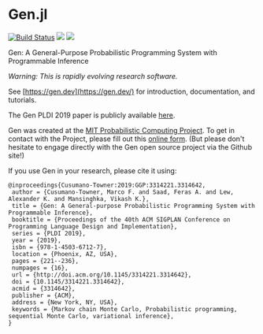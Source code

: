 # Gen.jl

[![Build Status](https://travis-ci.org/probcomp/Gen.svg?branch=master)](https://travis-ci.org/probcomp/Gen.jl)
[![](https://img.shields.io/badge/docs-stable-blue.svg)](https://probcomp.github.io/Gen.jl/stable)
[![](https://img.shields.io/badge/docs-dev-blue.svg)](https://probcomp.github.io/Gen.jl/dev)

Gen: A General-Purpose Probabilistic Programming System with Programmable Inference

*Warning: This is rapidly evolving research software.*

See [https://gen.dev](https://gen.dev/) for introduction, documentation, and tutorials.

The Gen PLDI 2019 paper is publicly available [here](https://dl.acm.org/citation.cfm?id=3314642).

Gen was created at the [MIT Probabilistic Computing Project](http://probcomp.csail.mit.edu/). To get in contact with the Project, please fill out this [online form](https://docs.google.com/forms/d/e/1FAIpQLSfbPY5e0KMVEFg7tjVUsOsKy5tWV9Moml3dPkDPXvP8-TSMNA/viewform?usp=sf_link). (But please don't hesitate to engage directly with the Gen open source project via the Github site!)

If you use Gen in your research, please cite it using:
```
@inproceedings{Cusumano-Towner:2019:GGP:3314221.3314642,
 author = {Cusumano-Towner, Marco F. and Saad, Feras A. and Lew, Alexander K. and Mansinghka, Vikash K.},
 title = {Gen: A General-purpose Probabilistic Programming System with Programmable Inference},
 booktitle = {Proceedings of the 40th ACM SIGPLAN Conference on Programming Language Design and Implementation},
 series = {PLDI 2019},
 year = {2019},
 isbn = {978-1-4503-6712-7},
 location = {Phoenix, AZ, USA},
 pages = {221--236},
 numpages = {16},
 url = {http://doi.acm.org/10.1145/3314221.3314642},
 doi = {10.1145/3314221.3314642},
 acmid = {3314642},
 publisher = {ACM},
 address = {New York, NY, USA},
 keywords = {Markov chain Monte Carlo, Probabilistic programming, sequential Monte Carlo, variational inference},
} 
```
